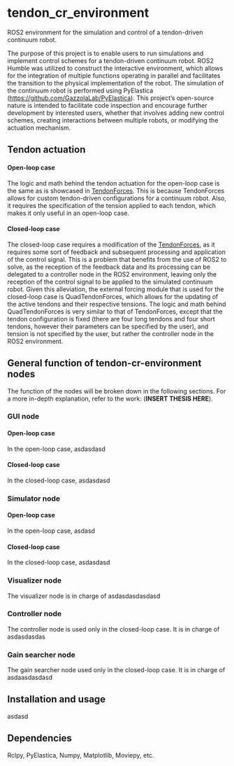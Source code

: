 # tendon_cr_environment
ROS2 environment for the simulation and control of a tendon-driven continuum robot. 

The purpose of this project is to enable users to run simulations and implement control schemes for a tendon-driven continuum robot. ROS2 Humble was utilized to construct the interactive environment, which allows for the integration of multiple functions operating in parallel and facilitates the transition to the physical implementation of the robot. The simulation of the continuum robot is performed using PyElastica (https://github.com/GazzolaLab/PyElastica). This project’s open-source nature is intended to facilitate code inspection and encourage further development by interested users, whether that involves adding new control schemes, creating interactions between multiple robots, or modifying the actuation mechanism.

## Tendon actuation
#### Open-loop case
The logic and math behind the tendon actuation for the open-loop case is the same as is showcased in [TendonForces](https://github.com/gabotuzl/TendonForces). This is because TendonForces allows for custom tendon-driven configurations for a continuum robot. Also, it requires the specification of the tension applied to each tendon, which makes it only useful in an open-loop case.
#### Closed-loop case
The closed-loop case requires a modification of the [TendonForces](https://github.com/gabotuzl/TendonForces), as it requires some sort of feedback and subsequent processing and application of the control signal. This is a problem that benefits from the use of ROS2 to solve, as the reception of the feedback data and its processing can be delegated to a controller node in the ROS2 environment, leaving only the reception of the control signal to be applied to the simulated continuum robot. Given this alleviation, the external forcing module that is used for the closed-loop case is QuadTendonForces, which allows for the updating of the active tendons and their respective tensions.
The logic and math behind QuadTendonForces is very similar to that of TendonForces, except that the tendon configuration is fixed (there are four long tendons and four short tendons, however their parameters can be specified by the user), and tension is not specified by the user, but rather the controller node in the ROS2 environment.

## General function of tendon-cr-environment nodes
The function of the nodes will be broken down in the following sections. For a more in-depth explanation, refer to the work: (**INSERT THESIS HERE**).

### GUI node
#### Open-loop case
In the open-loop case, asdasdasd
#### Closed-loop case
In the closed-loop case, asdasdasd

### Simulator node
#### Open-loop case
In the open-loop case, asdasd
#### Closed-loop case
In the closed-loop case, asdasdasd

### Visualizer node
The visualizer node is in charge of asdasdasdasdasd

### Controller node
The controller node is used only in the closed-loop case. It is in charge of asdasdasdas

### Gain searcher node
The gain searcher node used only in the closed-loop case. It is in charge of asdaasdasdasd

## Installation and usage
asdasd

## Dependencies
Rclpy, PyElastica, Numpy, Matplotlib, Moviepy, etc.
